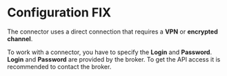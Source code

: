# Configuration FIX

The connector uses a direct connection that requires a **VPN** or **encrypted channel**.

To work with a connector, you have to specify the **Login** and **Password**. **Login** and **Password** are provided by the broker. To get the API access it is recommended to contact the broker.
